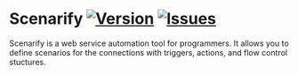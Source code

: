 # Scenarify [![Version](https://img.shields.io/github/release/chuckeles/scenarify.svg?maxAge=604800&style=flat-square)](https://github.com/chuckeles/scenarify/releases) [![Issues](https://img.shields.io/github/issues-raw/chuckeles/scenarify.svg?maxAge=86400&style=flat-square)](https://github.com/chuckeles/scenarify/issues)

Scenarify is a web service automation tool for programmers.
It allows you to define scenarios for the connections with triggers, actions, and flow control stuctures.
